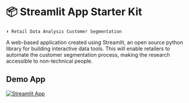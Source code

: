 # 📦 Streamlit App Starter Kit 
```
⬆️ Retail Data Analysis Customer Segmentation
```

A web-based application created using Streamlit, an open source python library for building interactive data tools. This will enable retailers to automate the customer segmentation process, making the research accessible to non-technical people. 

## Demo App

[![Streamlit App](https://static.streamlit.io/badges/streamlit_badge_black_white.svg)](https://app-starter-kit.streamlit.app/)